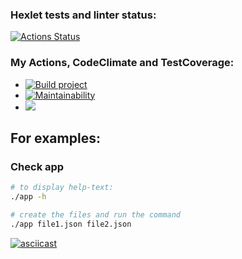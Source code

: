 ### Hexlet tests and linter status:
[![Actions Status](https://github.com/svdegron/java-project-71/actions/workflows/hexlet-check.yml/badge.svg)](https://github.com/svdegron/java-project-71/actions)

### My Actions, CodeClimate and TestCoverage:
* [![Build project](https://github.com/svdegron/java-project-71/actions/workflows/project-actions.yml/badge.svg)](https://github.com/svdegron/java-project-71/actions/workflows/project-actions.yml)
* [![Maintainability](https://api.codeclimate.com/v1/badges/93fafcecf4df421454b5/maintainability)](https://codeclimate.com/github/svdegron/java-project-71/maintainability)
* <a href="https://codeclimate.com/github/svdegron/java-project-71/test_coverage"><img src="https://api.codeclimate.com/v1/badges/93fafcecf4df421454b5/test_coverage" /></a>

For examples:
--------------

### Check app
```bash
# to display help-text:
./app -h

# create the files and run the command
./app file1.json file2.json
```
[![asciicast](https://asciinema.org/a/ANVRsyGS1d4qxA7GXCI8aaLGs.svg)](https://asciinema.org/a/ANVRsyGS1d4qxA7GXCI8aaLGs)